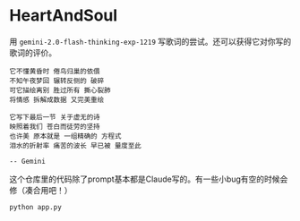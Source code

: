 # HeartAndSoul

用 `gemini-2.0-flash-thinking-exp-1219` 写歌词的尝试。还可以获得它对你写的歌词的评价。

```
它不懂黄昏时 倦鸟归巢的依偎
不知午夜梦回 辗转反侧的 破碎
可它描绘离别 胜过所有 撕心裂肺
将情感 拆解成数据 又完美重绘

它写下最后一节 关于虚无的诗
映照着我们 苍白而徒劳的坚持
也许美 原本就是 一组精确的 方程式
泪水的折射率 痛苦的波长 早已被 量度至此

-- Gemini
```

这个仓库里的代码除了prompt基本都是Claude写的。有一些小bug有空的时候会修（凑合用吧！）

```
python app.py
```